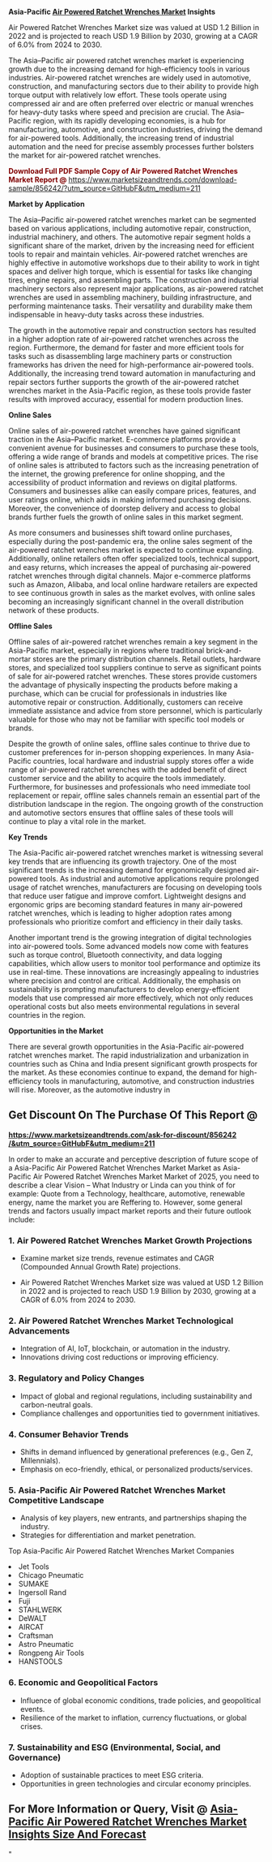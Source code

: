 <p><strong>Asia-Pacific&nbsp;<a href=""https://www.marketsizeandtrends.com/download-sample/856242/&amp;utm_source=GitHubF&amp;utm_medium=211"">Air Powered Ratchet Wrenches Market</a> Insights</strong></p><p>Air Powered Ratchet Wrenches Market size was valued at USD 1.2 Billion in 2022 and is projected to reach USD 1.9 Billion by 2030, growing at a CAGR of 6.0% from 2024 to 2030.</p><p><p>The Asia–Pacific air powered ratchet wrenches market is experiencing growth due to the increasing demand for high-efficiency tools in various industries. Air-powered ratchet wrenches are widely used in automotive, construction, and manufacturing sectors due to their ability to provide high torque output with relatively low effort. These tools operate using compressed air and are often preferred over electric or manual wrenches for heavy-duty tasks where speed and precision are crucial. The Asia–Pacific region, with its rapidly developing economies, is a hub for manufacturing, automotive, and construction industries, driving the demand for air-powered tools. Additionally, the increasing trend of industrial automation and the need for precise assembly processes further bolsters the market for air-powered ratchet wrenches.<p><strong><span style="color: #800000;">Download Full PDF Sample Copy of Air Powered Ratchet Wrenches Market Report @</span>&nbsp;</strong><a href="https://www.marketsizeandtrends.com/download-sample/856242/?utm_source=GitHubF&amp;utm_medium=211" target="_blank">https://www.marketsizeandtrends.com/download-sample/856242/?utm_source=GitHubF&amp;utm_medium=211</a></p></p><p><strong>Market by Application</strong></p><p>The Asia–Pacific air-powered ratchet wrenches market can be segmented based on various applications, including automotive repair, construction, industrial machinery, and others. The automotive repair segment holds a significant share of the market, driven by the increasing need for efficient tools to repair and maintain vehicles. Air-powered ratchet wrenches are highly effective in automotive workshops due to their ability to work in tight spaces and deliver high torque, which is essential for tasks like changing tires, engine repairs, and assembling parts. The construction and industrial machinery sectors also represent major applications, as air-powered ratchet wrenches are used in assembling machinery, building infrastructure, and performing maintenance tasks. Their versatility and durability make them indispensable in heavy-duty tasks across these industries.<p>The growth in the automotive repair and construction sectors has resulted in a higher adoption rate of air-powered ratchet wrenches across the region. Furthermore, the demand for faster and more efficient tools for tasks such as disassembling large machinery parts or construction frameworks has driven the need for high-performance air-powered tools. Additionally, the increasing trend toward automation in manufacturing and repair sectors further supports the growth of the air-powered ratchet wrenches market in the Asia-Pacific region, as these tools provide faster results with improved accuracy, essential for modern production lines.</p><p><strong>Online Sales</strong></p><p>Online sales of air-powered ratchet wrenches have gained significant traction in the Asia–Pacific market. E-commerce platforms provide a convenient avenue for businesses and consumers to purchase these tools, offering a wide range of brands and models at competitive prices. The rise of online sales is attributed to factors such as the increasing penetration of the internet, the growing preference for online shopping, and the accessibility of product information and reviews on digital platforms. Consumers and businesses alike can easily compare prices, features, and user ratings online, which aids in making informed purchasing decisions. Moreover, the convenience of doorstep delivery and access to global brands further fuels the growth of online sales in this market segment.<p>As more consumers and businesses shift toward online purchases, especially during the post-pandemic era, the online sales segment of the air-powered ratchet wrenches market is expected to continue expanding. Additionally, online retailers often offer specialized tools, technical support, and easy returns, which increases the appeal of purchasing air-powered ratchet wrenches through digital channels. Major e-commerce platforms such as Amazon, Alibaba, and local online hardware retailers are expected to see continuous growth in sales as the market evolves, with online sales becoming an increasingly significant channel in the overall distribution network of these products.</p><p><strong>Offline Sales</strong></p><p>Offline sales of air-powered ratchet wrenches remain a key segment in the Asia-Pacific market, especially in regions where traditional brick-and-mortar stores are the primary distribution channels. Retail outlets, hardware stores, and specialized tool suppliers continue to serve as significant points of sale for air-powered ratchet wrenches. These stores provide customers the advantage of physically inspecting the products before making a purchase, which can be crucial for professionals in industries like automotive repair or construction. Additionally, customers can receive immediate assistance and advice from store personnel, which is particularly valuable for those who may not be familiar with specific tool models or brands.</p><p>Despite the growth of online sales, offline sales continue to thrive due to customer preferences for in-person shopping experiences. In many Asia-Pacific countries, local hardware and industrial supply stores offer a wide range of air-powered ratchet wrenches with the added benefit of direct customer service and the ability to acquire the tools immediately. Furthermore, for businesses and professionals who need immediate tool replacement or repair, offline sales channels remain an essential part of the distribution landscape in the region. The ongoing growth of the construction and automotive sectors ensures that offline sales of these tools will continue to play a vital role in the market.</p><p><strong>Key Trends</strong></p><p>The Asia-Pacific air-powered ratchet wrenches market is witnessing several key trends that are influencing its growth trajectory. One of the most significant trends is the increasing demand for ergonomically designed air-powered tools. As industrial and automotive applications require prolonged usage of ratchet wrenches, manufacturers are focusing on developing tools that reduce user fatigue and improve comfort. Lightweight designs and ergonomic grips are becoming standard features in many air-powered ratchet wrenches, which is leading to higher adoption rates among professionals who prioritize comfort and efficiency in their daily tasks.</p><p>Another important trend is the growing integration of digital technologies into air-powered tools. Some advanced models now come with features such as torque control, Bluetooth connectivity, and data logging capabilities, which allow users to monitor tool performance and optimize its use in real-time. These innovations are increasingly appealing to industries where precision and control are critical. Additionally, the emphasis on sustainability is prompting manufacturers to develop energy-efficient models that use compressed air more effectively, which not only reduces operational costs but also meets environmental regulations in several countries in the region.</p><p><strong>Opportunities in the Market</strong></p><p>There are several growth opportunities in the Asia-Pacific air-powered ratchet wrenches market. The rapid industrialization and urbanization in countries such as China and India present significant growth prospects for the market. As these economies continue to expand, the demand for high-efficiency tools in manufacturing, automotive, and construction industries will rise. Moreover, as the automotive industry in</p><h2><strong>Get Discount On The Purchase Of This Report @&nbsp;</strong></h2><p><strong><a href=""https://www.marketsizeandtrends.com/ask-for-discount/856242/&amp;utm_source=GitHubF&amp;utm_medium=211"" target=""_blank"">https://www.marketsizeandtrends.com/ask-for-discount/856242<br />/&amp;utm_source=GitHubF&amp;utm_medium=211</a></strong></p><p>In order to make an accurate and perceptive description of future scope of a Asia-Pacific&nbsp;Air Powered Ratchet Wrenches Market Market as Asia-Pacific&nbsp;Air Powered Ratchet Wrenches Market Market of 2025, you need to describe a clear Vision &ndash; What Industry or Linda can you think of for example: Quote from a Technology, healthcare, automotive, renewable energy, name the market you are Reffering to. However, some general trends and factors usually impact market reports and their future outlook include:</p><h3>1.&nbsp;<strong>Air Powered Ratchet Wrenches Market Growth Projections</strong></h3><ul><li>Examine market size trends, revenue estimates and CAGR (Compounded Annual Growth Rate) projections.</li><li><p>Air Powered Ratchet Wrenches Market size was valued at USD 1.2 Billion in 2022 and is projected to reach USD 1.9 Billion by 2030, growing at a CAGR of 6.0% from 2024 to 2030.</p></li></ul><h3>2.&nbsp;<strong>Air Powered Ratchet Wrenches Market Technological Advancements</strong></h3><ul><li>Integration of AI, IoT, blockchain, or automation in the industry.</li><li>Innovations driving cost reductions or improving efficiency.</li></ul><h3>3.&nbsp;<strong>Regulatory and Policy Changes</strong></h3><ul><li>Impact of global and regional regulations, including sustainability and carbon-neutral goals.</li><li>Compliance challenges and opportunities tied to government initiatives.</li></ul><h3>4.&nbsp;<strong>Consumer Behavior Trends</strong></h3><ul><li>Shifts in demand influenced by generational preferences (e.g., Gen Z, Millennials).</li><li>Emphasis on eco-friendly, ethical, or personalized products/services.</li></ul><h3>5.&nbsp;<strong>Asia-Pacific Air Powered Ratchet Wrenches Market Competitive Landscape</strong></h3><ul><li>Analysis of key players, new entrants, and partnerships shaping the industry.</li><li>Strategies for differentiation and market penetration.</li></ul><p data-pm-slice=""1 1 []"">Top Asia-Pacific Air Powered Ratchet Wrenches Market Companies</p><div data-test-id=""""><p><li>Jet Tools</li><li> Chicago Pneumatic</li><li> SUMAKE</li><li> Ingersoll Rand</li><li> Fuji</li><li> STAHLWERK</li><li> DeWALT</li><li> AIRCAT</li><li> Craftsman</li><li> Astro Pneumatic</li><li> Rongpeng Air Tools</li><li> HANSTOOLS</li></p></div><h3>6.&nbsp;<strong>Economic and Geopolitical Factors</strong></h3><ul><li>Influence of global economic conditions, trade policies, and geopolitical events.</li><li>Resilience of the market to inflation, currency fluctuations, or global crises.</li></ul><h3>7.&nbsp;<strong>Sustainability and ESG (Environmental, Social, and Governance)</strong></h3><ul><li>Adoption of sustainable practices to meet ESG criteria.</li><li>Opportunities in green technologies and circular economy principles.</li></ul><h2><strong>For More Information or Query, Visit @&nbsp;</strong><a href=""https://www.verifiedmarketreports.com/product/air-powered-ratchet-wrenches-market/"" target=""_blank"">Asia-Pacific Air Powered Ratchet Wrenches Market Insights Size And Forecast</a></h2>"
